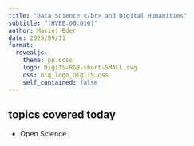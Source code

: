 ```yaml
---
title: "Data Science </br> and Digital Humanities"
subtitle: "(HVEE.00.016)"
author: Maciej Eder
date: 2025/09/11
format: 
  revealjs:
    theme: pp.scss
    logo: DigiTS-RGB-short-SMALL.svg
    css: big_logo_DigiTS.css
    self_contained: false
---
```




## topics covered today


- Open Science




